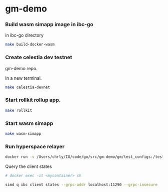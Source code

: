 # gm-demo

### Build wasm simapp image in ibc-go

in ibc-go directory

```bash
make build-docker-wasm
```

### Create celestia dev testnet

gm-demo repo.

In a new terminal.

```bash
make celestia-devnet
```

### Start rollkit rollup app.

```bash
make rollkit
```

### Start wasm simapp

```bash
make wasm-simapp
```

### Run hyperspace relayer

```bash
docker run -v /Users/chrly/IG/code/go/src/gm-demo/gm/test_configs:/test_configs ghcr.io/misko9/hyperspace:20231122v39 create-clients --config-b /test_configs/hyperspace_gm.toml --config-a /test_configs/hyperspace_simapp.toml --config-core /test_configs/config_core.toml
```


Query the client states 

```bash
# docker exec -it <mycontainer> sh

simd q ibc client states --grpc-addr localhost:11290 --grpc-insecure
```

